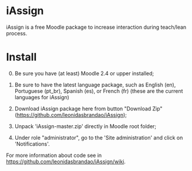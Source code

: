 iAssign
=======

iAssign is a free Moodle package to increase interaction during teach/lean process.

Install
=======
0) Be sure you have (at least) Moodle 2.4 or upper installed;

1) Be sure to have the latest language package, such as English (en), Portuguese (pt_br), Spanish (es), or French (fr) (these are the current languages for iAssign)

2) Download iAssign package here from button "Download Zip" (https://github.com/leonidasbrandao/iAssign);

3) Unpack 'iAssign-master.zip' directly in Moodle root folder;

4) Under role "administrator", go to the 'Site administration' and click on 'Notifications'.

For more information about code see in https://github.com/leonidasbrandao/iAssign/wiki.
